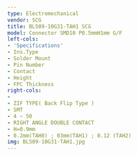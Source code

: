 ```yaml
---
type: Electromechanical
vendor: SCG
title: BL509-10G31-TAH1 SCG
model: Connector SMD10 P0.5mmH1mm G/F
left-cols:
- 'Specifications'
- Ins.Type
- Solder Mount
- Pin Number
- Contact
- Height
- FPC Thickness
right-cols:
- 
- ZIF TYPE( Back Flip Type )
- SMT
- 4 ~ 50
- RIGHT ANGLE DOUBLE CONTACT
- H=0.9mm
- 0.2mm(TAH0) ; 03mm(TAH1) ; 0.12 (TAH2)
img: BL509-10G31-TAH1.jpg
---
```


